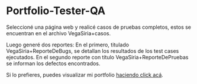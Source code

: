 # Portfolio-Tester-QA

Seleccioné una página web y realicé casos de pruebas completos, estos se encuentran en el archivo VegaSiria+casos. 

Luego generé dos reportes: 
En el primero, titulado VegaSiria+ReporteDeBugs, se detallan los resultados de los test cases ejecutados.
En el segundo reporte con título VegaSiria+ReporteDePruebas se informan los defectos encontrados.

Si lo prefieres, puedes visualizar mi portfolio [haciendo click acá](https://drive.google.com/drive/folders/1Ctw4FEV35agH-RFxmfTe__eWOZAtvACZ?usp=share_link).
